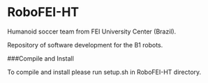 # RoboFEI-HT

Humanoid soccer team from FEI University Center (Brazil).

Repository of software development for the B1 robots.

###Compile and Install

To compile and install please run setup.sh in RoboFEI-HT directory.

